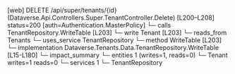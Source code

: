 [web] DELETE /api/super/tenants/{id}  (Dataverse.Api.Controllers.Super.TenantController.Delete)  [L200–L208] status=200 [auth=Authentication.MasterPolicy]
  └─ calls TenantRepository.WriteTable [L203]
  └─ write Tenant [L203]
    └─ reads_from Tenants
  └─ uses_service TenantRepository
    └─ method WriteTable [L203]
      └─ implementation Dataverse.Tenants.Data.TenantRepository.WriteTable [L15-L180]
  └─ impact_summary
    └─ entities 1 (writes=1, reads=0)
      └─ Tenant writes=1 reads=0
    └─ services 1
      └─ TenantRepository


